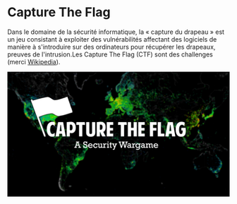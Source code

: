 # Capture The Flag

Dans le domaine de la sécurité informatique, la « capture du drapeau » est un jeu consistant à exploiter des vulnérabilités affectant des logiciels de manière à s'introduire sur des ordinateurs pour récupérer les drapeaux, preuves de l'intrusion.Les Capture The Flag (CTF) sont des challenges (merci [Wikipedia](https://fr.wikipedia.org/wiki/Capture\_du\_drapeau)).

![](../../.gitbook/assets/capture-the-flag-security-wargame.jpg)

